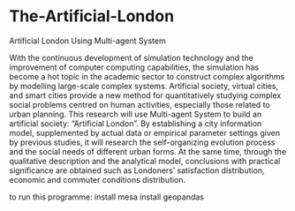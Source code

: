 # The-Artificial-London
Artificial London Using Multi-agent System

With the continuous development of simulation technology and the improvement of computer computing capabilities, the simulation has become a hot topic in the academic sector to construct complex algorithms by modelling large-scale complex systems. Artificial society, virtual cities, and smart cities provide a new method for quantitatively studying complex social problems centred on human activities, especially those related to urban planning. 
This research will use Multi-agent System to build an artificial society: “Artificial London”. By establishing a city information model, supplemented by actual data or empirical parameter settings given by previous studies, it will research the self-organizing evolution process and the social needs of different urban forms. At the same time, through the qualitative description and the analytical model, conclusions with practical significance are obtained such as Londoners’ satisfaction distribution, economic and commuter conditions distribution. 


to run this programme:
install mesa
install geopandas
